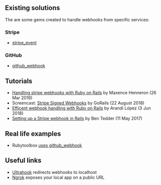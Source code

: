 
## Existing solutions

The are some gems created to handle webhooks from specific services:

### Stripe

  - [stripe_event](https://github.com/integrallis/stripe_event)

### GitHub

  - [github_webhook](https://github.com/ssaunier/github_webhook)


## Tutorials

- [Handling stripe webhooks with Ruby on Rails](https://dev.to/maxencehenneron/handling-stripe-webhooks-with-ruby-on-rails-4bb7) by Maxence Henneron   (26 Mar 2019)
- Screencast: [Stripe Signed Webhooks](https://gorails.com/episodes/stripe-signed-webhooks) by GoRails (22 August 2018)
- [Efficent webhook handling with Ruby on Rails](https://dev.to/arandilopez/efficent-webhook-handlig-with-ruby-on-rails-4pj) by  Arandi López  (3 Jun  2018)
- [Setting up a Stripe webhook in Rails](http://www.bentedder.com/setting-up-a-stripe-webhook-in-rails/) by Ben Tedder (11 May 2017)


## Real life examples

- Rubytoolbox [uses github_webhook](https://github.com/rubytoolbox/rubytoolbox/blob/master/app/controllers/webhooks/github_controller.rb)


## Useful links

- [Ultrahook](http://www.ultrahook.com) redirects webhooks to localhost
- [Ngrok](https://ngrok.com/) exposes your local app on a public URL